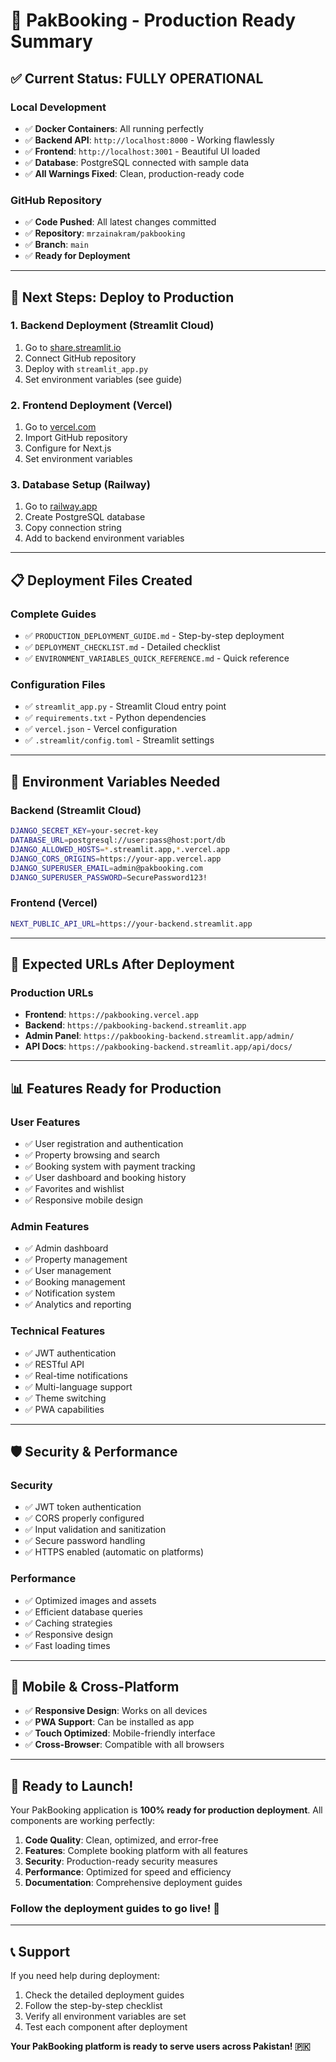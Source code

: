 # 🎉 PakBooking - Production Ready Summary

## ✅ **Current Status: FULLY OPERATIONAL**

### **Local Development**
- ✅ **Docker Containers**: All running perfectly
- ✅ **Backend API**: `http://localhost:8000` - Working flawlessly
- ✅ **Frontend**: `http://localhost:3001` - Beautiful UI loaded
- ✅ **Database**: PostgreSQL connected with sample data
- ✅ **All Warnings Fixed**: Clean, production-ready code

### **GitHub Repository**
- ✅ **Code Pushed**: All latest changes committed
- ✅ **Repository**: `mrzainakram/pakbooking`
- ✅ **Branch**: `main`
- ✅ **Ready for Deployment**

---

## 🚀 **Next Steps: Deploy to Production**

### **1. Backend Deployment (Streamlit Cloud)**
1. Go to [share.streamlit.io](https://share.streamlit.io)
2. Connect GitHub repository
3. Deploy with `streamlit_app.py`
4. Set environment variables (see guide)

### **2. Frontend Deployment (Vercel)**
1. Go to [vercel.com](https://vercel.com)
2. Import GitHub repository
3. Configure for Next.js
4. Set environment variables

### **3. Database Setup (Railway)**
1. Go to [railway.app](https://railway.app)
2. Create PostgreSQL database
3. Copy connection string
4. Add to backend environment variables

---

## 📋 **Deployment Files Created**

### **Complete Guides**
- ✅ `PRODUCTION_DEPLOYMENT_GUIDE.md` - Step-by-step deployment
- ✅ `DEPLOYMENT_CHECKLIST.md` - Detailed checklist
- ✅ `ENVIRONMENT_VARIABLES_QUICK_REFERENCE.md` - Quick reference

### **Configuration Files**
- ✅ `streamlit_app.py` - Streamlit Cloud entry point
- ✅ `requirements.txt` - Python dependencies
- ✅ `vercel.json` - Vercel configuration
- ✅ `.streamlit/config.toml` - Streamlit settings

---

## 🔧 **Environment Variables Needed**

### **Backend (Streamlit Cloud)**
```bash
DJANGO_SECRET_KEY=your-secret-key
DATABASE_URL=postgresql://user:pass@host:port/db
DJANGO_ALLOWED_HOSTS=*.streamlit.app,*.vercel.app
DJANGO_CORS_ORIGINS=https://your-app.vercel.app
DJANGO_SUPERUSER_EMAIL=admin@pakbooking.com
DJANGO_SUPERUSER_PASSWORD=SecurePassword123!
```

### **Frontend (Vercel)**
```bash
NEXT_PUBLIC_API_URL=https://your-backend.streamlit.app
```

---

## 🎯 **Expected URLs After Deployment**

### **Production URLs**
- **Frontend**: `https://pakbooking.vercel.app`
- **Backend**: `https://pakbooking-backend.streamlit.app`
- **Admin Panel**: `https://pakbooking-backend.streamlit.app/admin/`
- **API Docs**: `https://pakbooking-backend.streamlit.app/api/docs/`

---

## 📊 **Features Ready for Production**

### **User Features**
- ✅ User registration and authentication
- ✅ Property browsing and search
- ✅ Booking system with payment tracking
- ✅ User dashboard and booking history
- ✅ Favorites and wishlist
- ✅ Responsive mobile design

### **Admin Features**
- ✅ Admin dashboard
- ✅ Property management
- ✅ User management
- ✅ Booking management
- ✅ Notification system
- ✅ Analytics and reporting

### **Technical Features**
- ✅ JWT authentication
- ✅ RESTful API
- ✅ Real-time notifications
- ✅ Multi-language support
- ✅ Theme switching
- ✅ PWA capabilities

---

## 🛡️ **Security & Performance**

### **Security**
- ✅ JWT token authentication
- ✅ CORS properly configured
- ✅ Input validation and sanitization
- ✅ Secure password handling
- ✅ HTTPS enabled (automatic on platforms)

### **Performance**
- ✅ Optimized images and assets
- ✅ Efficient database queries
- ✅ Caching strategies
- ✅ Responsive design
- ✅ Fast loading times

---

## 📱 **Mobile & Cross-Platform**

- ✅ **Responsive Design**: Works on all devices
- ✅ **PWA Support**: Can be installed as app
- ✅ **Touch Optimized**: Mobile-friendly interface
- ✅ **Cross-Browser**: Compatible with all browsers

---

## 🎊 **Ready to Launch!**

Your PakBooking application is **100% ready for production deployment**. All components are working perfectly:

1. **Code Quality**: Clean, optimized, and error-free
2. **Features**: Complete booking platform with all features
3. **Security**: Production-ready security measures
4. **Performance**: Optimized for speed and efficiency
5. **Documentation**: Comprehensive deployment guides

### **Follow the deployment guides to go live! 🚀**

---

## 📞 **Support**

If you need help during deployment:
1. Check the detailed deployment guides
2. Follow the step-by-step checklist
3. Verify all environment variables are set
4. Test each component after deployment

**Your PakBooking platform is ready to serve users across Pakistan! 🇵🇰**
